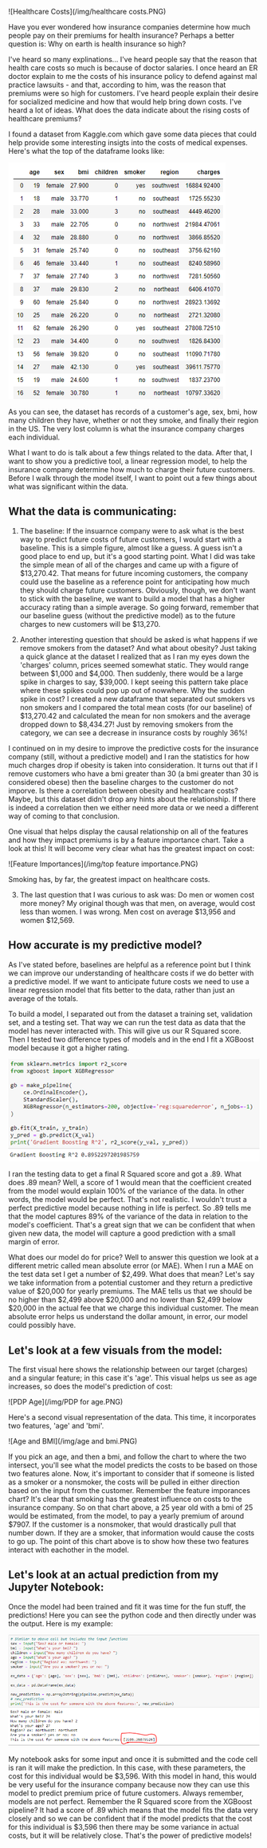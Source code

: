 ![Healthcare Costs](/img/healthcare costs.PNG)

Have you ever wondered how insurance companies determine how much people pay on their premiums for health insurance?  Perhaps a better question is: Why on earth is health insurance so high?

I've heard so many explinations... I've heard people say that the reason that health care costs so much is because of doctor salaries.  I once heard an ER doctor explain to me the costs of his insurance policy to defend against mal practice lawsuits - and that, according to him, was the reason that premiums were so high for customers.  I've heard people explain their desire for socialized medicine and how that would help bring down costs.  I've heard a lot of ideas.  What does the data indicate about the rising costs of healthcare premiums?

I found a dataset from Kaggle.com which gave some data pieces that could help provide some interesting insigts into the costs of medical expenses.  Here's what the top of the dataframe looks like:

![Top Dataframe](/img/dfhead.PNG)

As you can see, the dataset has records of a customer's age, sex, bmi, how many children they have, whether or not they smoke, and finally their region in the US. The very lost column is what the insurance company charges each individual.

What I want to do is talk about a few things related to the data. After that, I want to show you a predictive tool, a linear regression model, to help the insurance company determine how much to charge their future customers.  Before I walk through the model itself, I want to point out a few things about what was significant within the data.

## What the data is communicating:
1) The baseline:
If the insuarnce company were to ask what is the best way to predict future costs of future customers, I would start with a baseline.  This is a simple figure, almost like a guess.  A guess isn't a good place to end up, but it's a good starting point.  What I did was take the simple mean of all of the charges and came up with a figure of $13,270.42.  That means for future incoming customers, the company could use the baseline as a reference point for anticipating how much they should charge future customers.  Obviously, though, we don't want to stick with the baseline, we want to build a model that has a higher accuracy rating than a simple average.  So going forward, remember that our baseline guess (without the predictive model) as to the future charges to new customers will be $13,270.

2) Another interesting question that should be asked is what happens if we remove smokers from the dataset?  And what about obesity?
Just taking a quick glance at the dataset I realized that as I ran my eyes down the 'charges' column, prices seemed somewhat static.  They would range between $1,000 and $4,000.  Then suddenly, there would be a large spike in charges to say, $39,000.  I kept seeing this pattern take place where these spikes could pop up out of nowwhere.  Why the sudden spike in cost?  I created a new dataframe that separated out smokers vs non smokers and I compared the total mean costs (for our baseline) of $13,270.42 and calculated the mean for non smokers and the average dropped down to $8,434.27!  Just by removing smokers from the category, we can see a decrease in insurance costs by roughly 36%!

I continued on in my desire to improve the predictive costs for the insurance company (still, without a predictive model) and I ran the statistics for how much charges drop if obesity is taken into consideration.  It turns out that if I remove customers who have a bmi greater than 30 (a bmi greater than 30 is considered obese) then the baseline charges to the customer do not imporve.  Is there a correlation between obesity and healthcare costs?  Maybe, but this dataset didn't drop any hints about the relationship.  If there is indeed a correlation then we either need more data or we need a different way of coming to that conclusion.

One visual that helps display the causal relationship on all of the features and how they impact premiums is by a feature importance chart. Take a look at this!  It will become very clear what has the greatest impact on cost:

![Feature Importances](/img/top feature importance.PNG)

Smoking has, by far, the greatest impact on healthcare costs.

3) The last question that I was curious to ask was: Do men or women cost more money? My original though was that men, on average, would cost less than women.  I was wrong.  Men cost on average $13,956 and women $12,569.

## How accurate is my predictive model?
As I've stated before, baselines are helpful as a reference point but I think we can improve our understanding of healthcare costs if we do better with a predictive model.  If we want to anticipate future costs we need to use a linear regression model that fits better to the data, rather than just an average of the totals.

To build a model, I separated out from the dataset a training set, validation set, and a testing set.  That way we can run the test data as data that the model has never interacted with.  This will give us our R Squared score.  Then I tested two difference types of models and in the end I fit a XGBoost model because it got a higher rating.

![Top Dataframe](/img/XGBoost.PNG)

I ran the testing data to get a final R Squared score and got a .89.  What does .89 mean?  Well, a score of 1 would mean that the coefficient created from the model would explain 100% of the variance of the data.  In other words, the model would be perfect.  That's not realistic.  I wouldn't trust a perfect predictive model because nothing in life is perfect.  So .89 tells me that the model captures 89% of the variance of the data in relation to the model's coefficient.  That's a great sign that we can be confident that when given new data, the model will capture a good prediction with a small margin of error.

What does our model do for price?  Well to answer this question we look at a different metric called mean absolute error (or MAE).  When I run a MAE on the test data set I get a number of $2,499.  What does that mean?  Let's say we take information from a potential customer and they return a predictive value of $20,000 for yearly premiums.  The MAE tells us that we should be no higher than $2,499 above $20,000 and no lower than $2,499 below $20,000 in the actual fee that we charge this individual customer.  The mean absolute error helps us understand the dollar amount, in error, our model could possibly have.

## Let's look at a few visuals from the model:

The first visual here shows the relationship between our target (charges) and a singular feature; in this case it's 'age'.  This visual helps us see as age increases, so does the model's prediction of cost:

![PDP Age](/img/PDP for age.PNG)

Here's a second visual representation of the data.  This time, it incorporates two features, 'age' and 'bmi'.

![Age and BMI](/img/age and bmi.PNG)

If you pick an age, and then a bmi, and follow the chart to where the two intersect, you'll see what the model predicts the costs to be based on those two features alone.  Now, it's important to consider that if someone is listed as a smoker or a nonsmoker, the costs will be pulled in either direction based on the input from the customer.  Remember the feature imporances chart?  It's clear that smoking has the greatest influence on costs to the insurance company.  So on that chart above, a 25 year old with a bmi of 25 would be estimated, from the model, to pay a yearly premium of around $7907.  If the customer is a nonsmoker, that would drastically pull that number down.  If they are a smoker, that information would cause the costs to go up. The point of this chart above is to show how these two features interact with eachother in the model.

## Let's look at an actual prediction from my Jupyter Notebook:

Once the model had been trained and fit it was time for the fun stuff, the predictions!  Here you can see the python code and then directly under was the output.  Here is my example:

![Age and BMI](/img/prediction.PNG)

My notebook asks for some input and once it is submitted and the code cell is ran it will make the prediction.  In this case, with these parameters, the cost for this individual would be $3,596.  With this model in hand, this would be very useful for the insurance company because now they can use this model to predict premium price of future customers.  Always remember, models are not perfect. Remember the R Squared score from the XGBoost pipeline?  It had a score of .89 which means that the model fits the data very closely and so we can be confident that if the  model predicts that the cost for this individual is $3,596 then there may be some variance in actual costs, but it will be relatively close.  That's the power of predictive models! 
